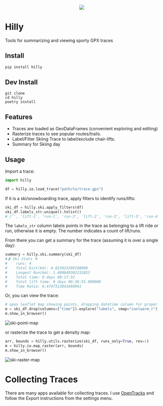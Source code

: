 
<p align="center">
  <img src="docs/img/hilly-icon_sm.png" />
</p>


# Hilly

Tools for summarizing and viewing sporty GPX traces

## Install

```bash
pip install hilly
```

## Dev Install

```
git clone
cd hilly
poetry install
```

## Features

  * Traces are loaded as GeoDataFrames (convenient exploring and editing)
  * Rasterize traces to see popular routes/trails.
  * Label/Filter Skiing Trace to label/exclude chair-lifts.
  * Summary for Skiing day

## Usage

Import a trace:

```python
import hilly

df = hilly.io.load_trace("path/to/trace.gpx")
```

If it is a ski/snowboarding trace, apply filters to identify runs/lifts:

```python
ski_df = hilly.ski.apply_filters(df)
ski_df.labels_str.unique().tolist()
# ['', 'lift-1', 'run-1', 'run-2', 'lift-2', 'run-3', 'lift-3', 'run-4']
```

The `labels_str` column labels points in the trace as belonging to a lift ride or run, otherwise it is empty. The number indicates a count of lift/runs.

From there you can get a summary for the trace (assuming it is over a single day):

```python
summary = hilly.ski.summary(ski_df)
#🏂 Ski Stats ⛷
#    runs: 4
#    Total Dist(km): 4.815023209198009
#    Longest Run(km): 1.409849302232853
#    Total time: 0 days 00:17:32
#    Total lift time: 0 days 00:36:55.990000
#    Time Ratio: 0.4747313841668961
```

Or, you can view the trace:

```python
# open leaflet map showing points, dropping datetime column for proper JSON
m = ski_df.drop(columns=["time"]).explore("labels", cmap="coolwarm_r")
m.show_in_browser()
```
![ski-point-map](docs/img/ski-point-map.png)

or rasterize the trace to get a density map:
```python
arr, bounds = hilly.utils.rasterize(ski_df, runs_only=True, res=1)
m = hilly.io.map_raster(arr, bounds)
m.show_in_browser()
```
![ski-raster-map](docs/img/ski-raster-map.png)

# Collecting Traces

There are many apps available for collecting traces. I use [OpenTracks](https://opentracksapp.com/) and follow the Export instructions from the settings menu.
